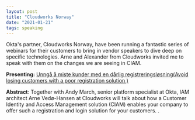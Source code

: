 ```yaml
---
layout: post
title: "Cloudworks Norway"
date: "2021-01-21"
tags: speaking
---
```


Okta's partner, Cloudworks Norway, have been running a fantastic series of webinars for their customers to bring in vendor speakers to dive deep on specific technologies. Arne and Alexander from Cloudworks invited  me to speak with them on the changes we are seeing in CIAM.

**Presenting:** [Unngå å miste kunder med en dårlig registreringsløsning(Avoid losing customers with a poor registration solution )](https://info.cloudworks.no/opptak-webinar-ciam)

**Abstract**: Together with Andy March, senior platform specialist at Okta, IAM architect Arne Vedø-Hansen at Cloudworks will talk about how a Customer Identity and Access Management solution (CIAM) enables your company to offer such a registration and login solution for your customers. .
